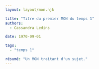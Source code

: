 ```yaml
---
layout: layout/mon.njk

title: "Titre du premier MON du temps 1"
authors:
  - Cassandra Ledins

date: 1970-09-01

tags: 
  - "temps 1"

résumé: "Un MON traitant d'un sujet."
---
```

